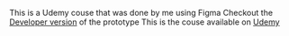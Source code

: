 This is a Udemy couse that was done by me using Figma
Checkout the [Developer version](https://www.figma.com/file/4WQPEX5BPZWjDpcLbe3Fwi/Figma-Course---Crypto-iOS-Design?type=design&node-id=0%3A1&mode=dev) of the prototype
This is the couse available on [Udemy](https://www.udemy.com/course/learn-figma-ui-ux-design-project/)
